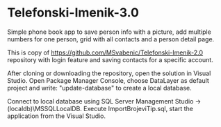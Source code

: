 # Telefonski-Imenik-3.0
Simple phone book app to save person info with a picture, add multiple numbers for one person,  grid with all contacts and a person detail page.

This is copy of https://github.com/MSvabenic/Telefonski-Imenik-2.0 repository with login feature and saving contacts for a specific account.

After cloning or downloading the repository, open the solution in Visual Studio. Open Package Manager Console, choose DataLayer as 
default project and write: "update-database" to create a local database.

Connect to local database using SQL Server Management Studio -> (localdb)\MSSQLLocalDB.
Execute ImportBrojeviTip.sql, start the application from the Visual Studio.
